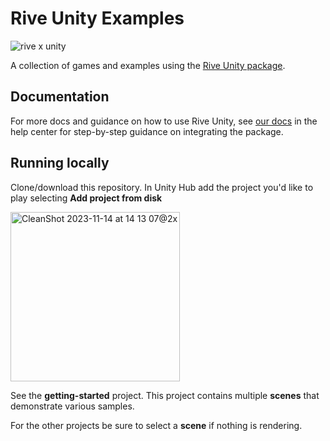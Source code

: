 # Rive Unity Examples

![rive x unity](https://github.com/rive-app/rive-unity-examples/assets/13705472/e788e5e6-f8fd-47e9-89e2-3119b6ea0a10)

A collection of games and examples using the [Rive Unity package](https://github.com/rive-app/rive-unity/).

## Documentation

For more docs and guidance on how to use Rive Unity, see [our docs](https://help.rive.app/game-runtimes/unity) in the help center for step-by-step guidance on integrating the package.

## Running locally

Clone/download this repository. In Unity Hub add the project you'd like to play selecting **Add project from disk**

<img width="271" alt="CleanShot 2023-11-14 at 14 13 07@2x" src="https://github.com/rive-app/rive-unity-examples/assets/13705472/9a459f38-2353-48fa-88e3-bb960167b667">

See the **getting-started** project. This project contains multiple **scenes** that demonstrate various samples.

For the other projects be sure to select a **scene** if nothing is rendering.

